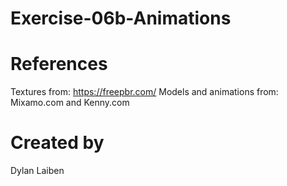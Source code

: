 # Exercise-06b-Animations

# References

Textures from: https://freepbr.com/
Models and animations from: Mixamo.com and Kenny.com

# Created by 
Dylan Laiben
